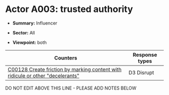 # Actor A003: trusted authority 

* **Summary:** Influencer

* **Sector:** All

* **Viewpoint:** both


| Counters | Response types |
| -------- | -------------- |
| [C00128 Create friction by marking content with ridicule or other "decelerants"](../counters/C00128.md) | D3 Disrupt |


DO NOT EDIT ABOVE THIS LINE - PLEASE ADD NOTES BELOW